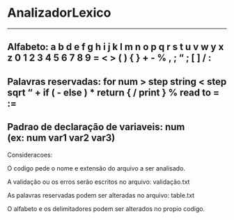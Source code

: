 # AnalizadorLexico
-----------------------------------
Alfabeto: 
a b d e f g h i j k
l m n o p q r s t u
v w y x z 0 1 2 3 4
5 6 7 8 9 = < > ( )
{ } + - % , ; “ ; [
] / : 
-----------------------------------
Palavras reservadas:
for num >
step string <
step 
sqrt “ +
if ( -
else ) *
return { /
print } %
read 
to = := 
--------------------------------------
Padrao de declaração de variaveis: num  
(ex: num var1 var2 var3)
--------------------------------------

Consideracoes:

O codigo pede o nome e extensão do arquivo a ser analisado. 

A validação ou os erros serão escritos no arquivo: validação.txt

As palavras reservadas podem ser alteradas no arquivo: table.txt

O alfabeto e os delimitadores podem ser alterados no propio codigo.


